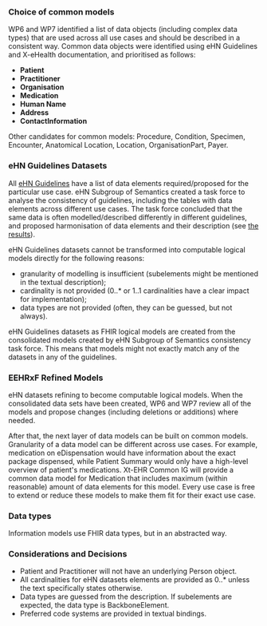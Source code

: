 ### Choice of common models
WP6 and WP7 identified a list of data objects (including complex data types) that are used across all use cases and should be described in a consistent way. Common data objects were identified using eHN Guidelines and X-eHealth documentation, and prioritised as follows:
- **Patient**
- **Practitioner**
- **Organisation**
- **Medication**
- **Human Name**
- **Address**
- **ContactInformation**

Other candidates for common models: Procedure, Condition, Specimen, Encounter, Anatomical Location, Location, OrganisationPart, Payer.


### eHN Guidelines Datasets

All [eHN Guidelines](https://health.ec.europa.eu/ehealth-digital-health-and-care/eu-cooperation/ehealth-network_en#ehealth-network-guidelines) have a list of data elements required/proposed for the particular use case. 
eHN Subgroup of Semantics created a task force to analyse the consistency of guidelines, including the tables with data elements across different use cases. The task force concluded that the same data is often modelled/described differently in different guidelines, and proposed harmonisation of data elements and their description (see [the results](https://docs.google.com/spreadsheets/d/1JGA4xk68xdCC8qOQlu4SXiMYFftoT_fJAENBIZK1bis/edit?gid=1521819365#gid=1521819365)).

eHN Guidelines datasets cannot be transformed into computable logical models directly for the following reasons:
- granularity of modelling is insufficient (subelements might be mentioned in the textual description);
- cardinality is not provided (0..* or 1..1 cardinalities have a clear impact for implementation);
- data types are not provided (often, they can be guessed, but not always). 

eHN Guidelines datasets as FHIR logical models are created from the consolidated models created by eHN Subgroup of Semantics consistency task force. This means that models might not exactly match any of the datasets in any of the guidelines. 

### EEHRxF Refined Models

eHN datasets refining to become computable logical models. When the consolidated data sets have been created, WP6 and WP7 review all of the models and propose changes (including deletions or additions) where needed.

After that, the next layer of data models can be built on common models. Granularity of a data model can be different across use cases. For example, medication on eDispensation would have information about the exact package dispensed, while Patient Summary would only have a high-level overview of patient's medications. Xt-EHR Common IG will provide a common data model for Medication that includes maximum (within reasonable) amount of data elements for this model. Every use case is free to extend or reduce these models to make them fit for their exact use case.

### Data types

Information models use FHIR data types, but in an abstracted way.  

### Considerations and Decisions

- Patient and Practitioner will not have an underlying Person object.
- All cardinalities for eHN datasets elements are provided as 0..* unless the text specifically states otherwise.
- Data types are guessed from the description. If subelements are expected, the data type is BackboneElement.
- Preferred code systems are provided in textual bindings.
